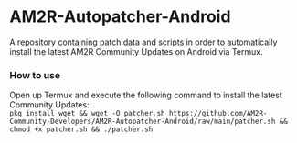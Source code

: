 # AM2R-Autopatcher-Android
A repository containing patch data and scripts in order to automatically install the latest AM2R Community Updates on Android via Termux.

### How to use
Open up Termux and execute the following command to install the latest Community Updates:  
`pkg install wget && wget -O patcher.sh https://github.com/AM2R-Community-Developers/AM2R-Autopatcher-Android/raw/main/patcher.sh && chmod +x patcher.sh && ./patcher.sh`

